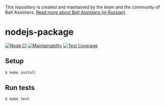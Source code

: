 This repository is created and maintained by the team and the community of Balt Assistans. [Read more about Balt Assistans (in Russian)](https://travelfrog.ru/contact/o-kompanii-balt-assistance-ltd/).
##
# nodejs-package

[![Node CI](https://github.com/hexlet-boilerplates/nodejs-package/workflows/Node%20CI/badge.svg)](https://github.com/hexlet-boilerplates/nodejs-package/actions)
[![Maintainability](https://api.codeclimate.com/v1/badges/dfc50c2d88cd46d069c1/maintainability)](https://codeclimate.com/github/hexlet-boilerplates/nodejs-package/maintainability)
[![Test Coverage](https://api.codeclimate.com/v1/badges/dfc50c2d88cd46d069c1/test_coverage)](https://codeclimate.com/github/hexlet-boilerplates/nodejs-package/test_coverage)

## Setup

```sh
$ make install
```

## Run tests

```sh
$ make test
```